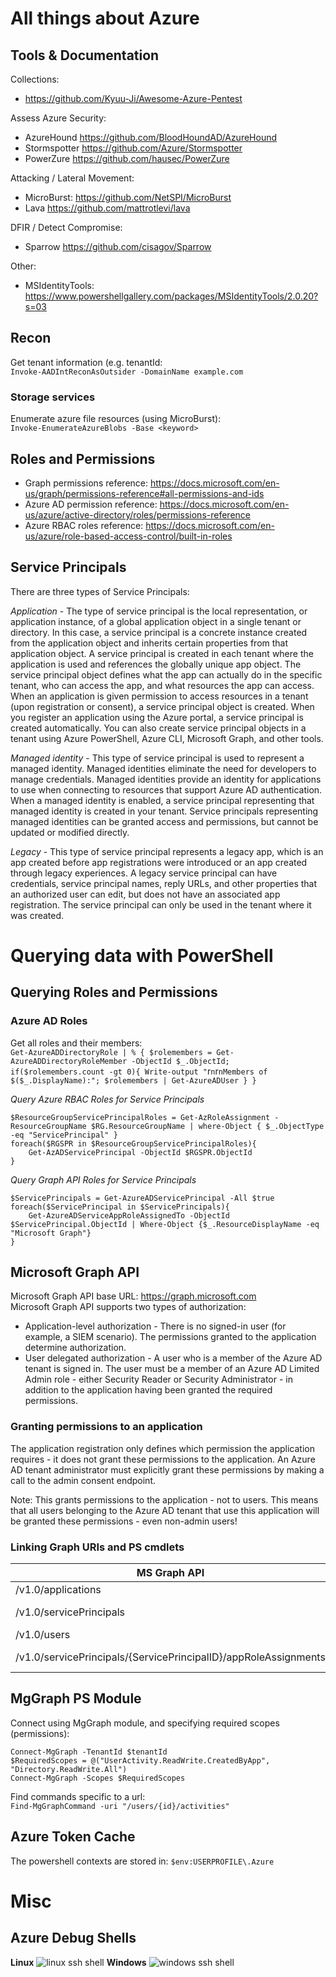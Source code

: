 # All things about Azure

## Tools & Documentation
Collections:   
- https://github.com/Kyuu-Ji/Awesome-Azure-Pentest

Assess Azure Security:   
- AzureHound https://github.com/BloodHoundAD/AzureHound
- Stormspotter https://github.com/Azure/Stormspotter
- PowerZure https://github.com/hausec/PowerZure

Attacking / Lateral Movement:   
- MicroBurst: https://github.com/NetSPI/MicroBurst
- Lava https://github.com/mattrotlevi/lava

DFIR / Detect Compromise:   
- Sparrow https://github.com/cisagov/Sparrow

Other:
- MSIdentityTools: https://www.powershellgallery.com/packages/MSIdentityTools/2.0.20?s=03

## Recon
Get tenant information (e.g. tenantId:   
`Invoke-AADIntReconAsOutsider -DomainName example.com`   

### Storage services
Enumerate azure file resources (using MicroBurst):   
`Invoke-EnumerateAzureBlobs -Base <keyword>`   

## Roles and Permissions
* Graph permissions reference: https://docs.microsoft.com/en-us/graph/permissions-reference#all-permissions-and-ids
* Azure AD permission reference: https://docs.microsoft.com/en-us/azure/active-directory/roles/permissions-reference
* Azure RBAC roles reference: https://docs.microsoft.com/en-us/azure/role-based-access-control/built-in-roles

##  Service Principals
There are three types of Service Principals:   

*Application* - The type of service principal is the local representation, or application instance, of a global application object in a single tenant or directory. In this case, a service principal is a concrete instance created from the application object and inherits certain properties from that application object. A service principal is created in each tenant where the application is used and references the globally unique app object. The service principal object defines what the app can actually do in the specific tenant, who can access the app, and what resources the app can access.
When an application is given permission to access resources in a tenant (upon registration or consent), a service principal object is created. When you register an application using the Azure portal, a service principal is created automatically. You can also create service principal objects in a tenant using Azure PowerShell, Azure CLI, Microsoft Graph, and other tools.

*Managed identity* - This type of service principal is used to represent a managed identity. Managed identities eliminate the need for developers to manage credentials. Managed identities provide an identity for applications to use when connecting to resources that support Azure AD authentication. When a managed identity is enabled, a service principal representing that managed identity is created in your tenant. Service principals representing managed identities can be granted access and permissions, but cannot be updated or modified directly.

*Legacy* - This type of service principal represents a legacy app, which is an app created before app registrations were introduced or an app created through legacy experiences. A legacy service principal can have credentials, service principal names, reply URLs, and other properties that an authorized user can edit, but does not have an associated app registration. The service principal can only be used in the tenant where it was created.

# Querying data with PowerShell

## Querying Roles and Permissions
### Azure AD Roles
Get all roles and their members:   
`Get-AzureADDirectoryRole | % { $rolemembers = Get-AzureADDirectoryRoleMember -ObjectId $_.ObjectId; if($rolemembers.count -gt 0){ Write-output "`r`n`r`nMembers of $($_.DisplayName):"; $rolemembers | Get-AzureADUser } }`   

*Query Azure RBAC Roles for Service Principals*   
```
$ResourceGroupServicePrincipalRoles = Get-AzRoleAssignment -ResourceGroupName $RG.ResourceGroupName | where-Object { $_.ObjectType -eq "ServicePrincipal" }
foreach($RGSPR in $ResourceGroupServicePrincipalRoles){
    Get-AzADServicePrincipal -ObjectId $RGSPR.ObjectId
}
```
*Query Graph API Roles for Service Principals*   
```
$ServicePrincipals = Get-AzureADServicePrincipal -All $true
foreach($ServicePrincipal in $ServicePrincipals){
    Get-AzureADServiceAppRoleAssignedTo -ObjectId $ServicePrincipal.ObjectId | Where-Object {$_.ResourceDisplayName -eq "Microsoft Graph"}
}
```

## Microsoft Graph API
Microsoft Graph API base URL: https://graph.microsoft.com   
Microsoft Graph API supports two types of authorization:
* Application-level authorization - There is no signed-in user (for example, a SIEM scenario). The permissions granted to the application determine authorization.
* User delegated authorization - A user who is a member of the Azure AD tenant is signed in. The user must be a member of an Azure AD Limited Admin role - either Security Reader or Security Administrator - in addition to the application having been granted the required permissions.

### Granting permissions to an application
The application registration only defines which permission the application requires - it does not grant these permissions to the application. An Azure AD tenant administrator must explicitly grant these permissions by making a call to the admin consent endpoint.   

Note: This grants permissions to the application - not to users. This means that all users belonging to the Azure AD tenant that use this application will be granted these permissions - even non-admin users!   

### Linking Graph URIs and PS cmdlets
| MS Graph API | PowerShell Cmdlet|
| ------------ | ----------------- |
| /v1.0/applications | Get-AzADApplication |
| /v1.0/servicePrincipals | Get-AzADServicePrincipal |
| /v1.0/users | Get-AzADUser |
| /v1.0/servicePrincipals/{ServicePrincipalID}/appRoleAssignments | Get-AzRoleAssignment |

## MgGraph PS Module
Connect using MgGraph module, and specifying required scopes (permissions):   
```
Connect-MgGraph -TenantId $tenantId
$RequiredScopes = @("UserActivity.ReadWrite.CreatedByApp", "Directory.ReadWrite.All")
Connect-MgGraph -Scopes $RequiredScopes
```
Find commands specific to a url:   
`Find-MgGraphCommand -uri "/users/{id}/activities"`   

## Azure Token Cache
The powershell contexts are stored in: `$env:USERPROFILE\.Azure`   

# Misc
## Azure Debug Shells
**Linux**
![linux ssh shell](/images/azure_webapp-debugconsole-linux.png)
**Windows**
![windows ssh shell](/images/azure_webapp-debugconsole.png)

